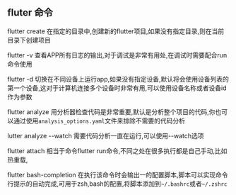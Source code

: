 ## fluter 命令

flutter create 在指定的目录中,创建新的flutter项目,如果没有指定目录,则在当前目录下创建项目

flutter -v 查看APP所有日志的输出,对于调试是非常有用处,在调试时需要配合run命令使用

flutter -d 切换在不同设备上运行app,如果没有指定设备,默认将会使用设备列表的第一个设备,这对于计算机连接多个设备时非常有用,可以使用设备名称或者设备id作为参数

flutter analyze 用分析器检查代码是非常重要,默认是分析整个项目的代码,你也可以通过使用`analysis_options.yaml`文件来排除不需要的代码分析

lutter analyze --watch 需要代码分析一直在运行,可以使用--watch选项

flutter attach 相当于命令flutter run命令,不同之处在很多执行都是自己手动,比如热重载,

flutter bash-completion 在执行该命令时会输出一的配置脚本,脚本可以实现命令行提示的自动完成,可用于zsh,bash的配置,将脚本添加到`~/.bashrc`或者`~/.zshrc`

